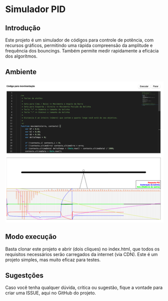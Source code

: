 # Simulador PID

## Introdução

Este projeto é um simulador de códigos para controle de potência, com recursos gráficos, permitindo uma rápida compreensão da amplitude e frequência dos bouncings. Também permite medir rapidamente a eficácia dos algorítmos.

## Ambiente

![screen](screen.png)

## Modo execução

Basta clonar este projeto e abrir (dois cliques) no index.html, que todos os requisitos necessários serão carregados da internet (via CDN). Este é um projeto simples, mas muito eficaz para testes.

## Sugestções

Caso você tenha qualquer dúvida, crítica ou sugestão, fique a vontade para criar uma ISSUE, aqui no GitHub do projeto.
